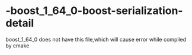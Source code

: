 # -boost_1_64_0-boost-serialization-detail
boost_1_64_0 does not have this file,which will cause error while compiled by cmake
